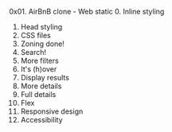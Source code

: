 0x01. AirBnB clone - Web static 0. Inline styling

1. Head styling
2. CSS files
3. Zoning done!
4. Search!
5. More filters
6. It's (h)over
7. Display results
8. More details
9. Full details
10. Flex
11. Responsive design
12. Accessibility
